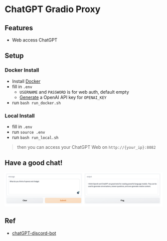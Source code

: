 # ChatGPT Gradio Proxy

## Features
* Web access ChatGPT

## Setup
### Docker Install
* Install [Docker](https://docs.docker.com/engine/install/)
* fill in `.env`
    * `USERNAME` and `PASSWORD` is for web auth, default empty
    * [Generate](https://beta.openai.com/account/api-keys) a OpenAI API key for `OPENAI_KEY` 
* run `bash run_docker.sh`

### Local Install
* fill in `.env`
* run `source .env`
* run `bash run_local.sh`

> then you can access your ChatGPT Web on `http://{your_ip}:8082`

## Have a good chat!
![image](/png/example.png)

## Ref
* [chatGPT-discord-bot](https://github.com/Zero6992/chatGPT-discord-bot)